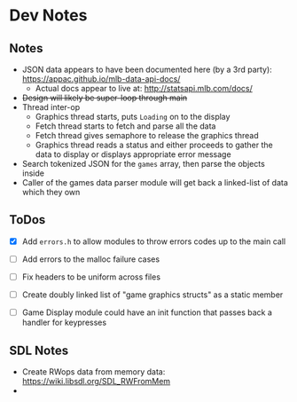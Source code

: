 # Dev Notes


## Notes

* JSON data appears to have been documented here (by a 3rd party): https://appac.github.io/mlb-data-api-docs/
  * Actual docs appear to live at: http://statsapi.mlb.com/docs/
* ~~Design will likely be super-loop through main~~
* Thread inter-op
  * Graphics thread starts, puts `Loading` on to the display
  * Fetch thread starts to fetch and parse all the data
  * Fetch thread gives semaphore to release the graphics thread
  * Graphics thread reads a status and either proceeds to gather the data to display or displays appropriate error message
* Search tokenized JSON for the `games` array, then parse the objects inside
* Caller of the games data parser module will get back a linked-list of data which they own

## ToDos

* [x] Add `errors.h` to allow modules to throw errors codes up to the main call
* [ ] Add errors to the malloc failure cases
* [ ] Fix headers to be uniform across files
* [ ] Create doubly linked list of "game graphics structs" as a static member
* [ ] Game Display module could have an init function that passes back a handler for keypresses


## SDL Notes

* Create RWops data from memory data: https://wiki.libsdl.org/SDL_RWFromMem
*
